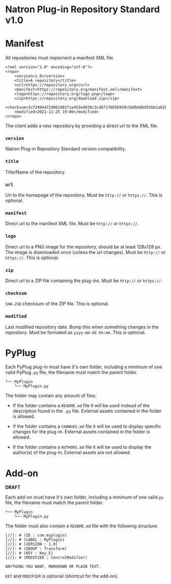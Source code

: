 # Natron Plug-in Repository Standard v1.0

# Manifest

All repositories must implement a manifest XML file.

```
<?xml version="1.0" encoding="utf-8"?>
<repo>
    <version>1.0</version>
    <title>A repository</title>
    <url>https://repository.org</url>
    <manifest>https://repository.org/manifest.xml</manifest>
    <logo>https://repository.org/logo.png</logo>
    <zip>https://repository.org/download.zip</zip>
    <checksum>3cf24664724862401fce453e9020c3cd6727665b939c5b0bb8bd55bb1a8286eb</checksum>
    <modified>2021-11-25 19:00</modified>
</repo>
```

The client adds a new repository by providing a direct url to the XML file.

### ``version``

Natron Plug-in Repository Standard version compatibility.

### ``title``

Title/Name of the repository.

### ``url``

Url to the homepage of the repository. Must be ``http://`` or ``https://``. This is optional.

### ``manifest``

Direct url to the manifest XML file. Must be ``http://`` or ``https://``.

### ``logo``

Direct url to a PNG image for the repository, should be at least 128x128 px. The image is downloaded once (unless the url changes). Must be ``http://`` or ``https://``. This is optional.

### ``zip``

Direct url to a ZIP file containing the plug-ins. Must be ``http://`` or ``https://``.

### ``checksum``

``SHA-256`` checksum of the ZIP file. This is optional.

### ``modified``

Last modified repository date. Bump this when something changes in the repository. Must be formated as `yyyy-mm-dd hh:mm`. This is optional.

# PyPlug

Each PyPlug plug-in must have it's own folder, including a minimum of one valid PyPlug .``py`` file, the filename must match the parent folder.

```
└── MyPlugin
    └── MyPlugin.py
```

The folder may contain any amount of files.

* If the folder contains a ``README.md`` file it will be used instead of the description found in the ``.py`` file. External assets contained in the folder is allowed.

* If the folder contains a ``CHANGES.md`` file it will be used to display specific changes for the plug-in. External assets contained in the folder is allowed.

* If the folder contains a ``AUTHORS.md`` file it will be used to display the author(s) of the plug-in. External assets are not allowed.

# Add-on

**DRAFT**

Each add-on must have it's own folder, including a minimum of one valid ``py`` file, the filename must match the parent folder.

```
└── MyPlugin
    └── MyPlugin.py
```

The folder must also contain a ``README.md`` file with the following structure:

```
[//]: # (ID : com.myplugin)
[//]: # (LABEL : MyPlugin)
[//]: # (VERSION : 1.0)
[//]: # (GROUP : Transform)
[//]: # (KEY : Key_E)
[//]: # (MODIFIER : ControlModifier)

ANYTHING YOU WANT, MARKDOWN OR PLAIN TEXT.
```

``KEY`` and ``MODIFIER`` is optional (shortcut for the add-on).
